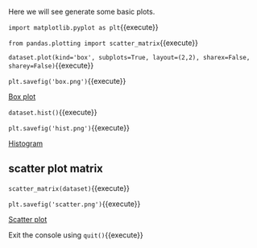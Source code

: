 Here we will see generate some basic plots. 

`import matplotlib.pyplot as plt`{{execute}}

`from pandas.plotting import scatter_matrix`{{execute}}

`dataset.plot(kind='box', subplots=True, layout=(2,2), sharex=False, sharey=False)`{{execute}}

`plt.savefig('box.png')`{{execute}}

[Box plot](http://[[HOST_SUBDOMAIN]]-80-[[KATACODA_HOST]].environments.katacoda.com/box.png)

`dataset.hist()`{{execute}}

`plt.savefig('hist.png')`{{execute}}

[Histogram](http://[[HOST_SUBDOMAIN]]-80-[[KATACODA_HOST]].environments.katacoda.com/hist.png)

## scatter plot matrix

`scatter_matrix(dataset)`{{execute}}

`plt.savefig('scatter.png')`{{execute}}

[Scatter plot](http://[[HOST_SUBDOMAIN]]-80-[[KATACODA_HOST]].environments.katacoda.com/scatter.png)

Exit the console using `quit()`{{execute}}
